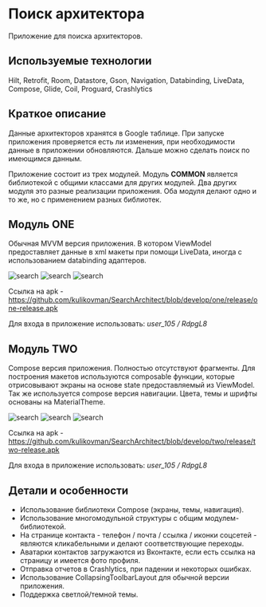 # Поиск архитектора
Приложение для поиска архитекторов.

## Используемые технологии
Hilt, Retrofit, Room, Datastore, Gson, Navigation, Databinding, LiveData, Compose, Glide, Coil,
Proguard, Crashlytics

## Краткое описание
Данные архитекторов хранятся в Google таблице. При запуске приложения проверяется есть ли изменения,
при необходимости данные в приложении обновляются. Дальше можно сделать поиск по имеющимся данным.

Приложение состоит из трех модулей. Модуль **COMMON** является библиотекой с общими классами для
других модулей. Два других модуля это разные реализации приложения. Оба модуля делают одно и то же,
но с применением разных библиотек.

## Модуль ONE
Обычная MVVM версия приложения. В котором ViewModel предоставляет данные в xml макеты при помощи
LiveData, иногда с использованием databinding адаптеров.

![search](https://github.com/kulikovman/SearchArchitect/blob/develop/one/screenshots/login.jpg)
![search](https://github.com/kulikovman/SearchArchitect/blob/develop/one/screenshots/search.jpg)
![search](https://github.com/kulikovman/SearchArchitect/blob/develop/one/screenshots/detail.jpg)

Ссылка на apk - https://github.com/kulikovman/SearchArchitect/blob/develop/one/release/one-release.apk

Для входа в приложение использовать: *user_105 / RdpgL8*

## Модуль TWO
Compose версия приложения. Полностью отсутствуют фрагменты. Для построения макетов используются
composable функции, которые отрисовывают экраны на основе state предоставляемый из ViewModel. Так же
используется compose версия навигации. Цвета, темы и шрифты основаны на MaterialTheme.

![search](https://github.com/kulikovman/SearchArchitect/blob/develop/two/screenshots/login.jpg)
![search](https://github.com/kulikovman/SearchArchitect/blob/develop/two/screenshots/search.jpg)
![search](https://github.com/kulikovman/SearchArchitect/blob/develop/two/screenshots/detail.jpg)

Ссылка на apk - https://github.com/kulikovman/SearchArchitect/blob/develop/two/release/two-release.apk

Для входа в приложение использовать: *user_105 / RdpgL8*

## Детали и особенности
- Использование библиотеки Compose (экраны, темы, навигация).
- Использование многомодульной структуры с общим модулем-библиотекой.
- На странице контакта - телефон / почта / ссылка / иконки соцсетей - являются кликабельными и делают соответствующие переходы.
- Аватарки контактов загружаются из Вконтакте, если есть ссылка на страницу и имеется фото профиля.
- Отправка отчетов в Crashlytics, при падении и некоторых ошибках.
- Использование CollapsingToolbarLayout для обычной версии приложения.
- Поддержка светлой/темной темы.